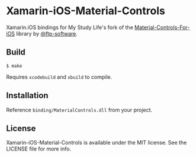# Xamarin-iOS-Material-Controls
Xamarin.iOS bindings for My Study Life's fork of the [Material-Controls-For-iOS](https://github.com/mystudylife/Material-Controls-For-iOS) library by [@ftp-software](https://github.com/fpt-software/Material-Controls-For-iOS).

## Build
    $ make

Requires `xcodebuild` and `xbuild` to compile.

## Installation
Reference `binding/MaterialControls.dll` from your project.

## License
Xamarin-iOS-Material-Controls is available under the MIT license. See the LICENSE file for more info.
